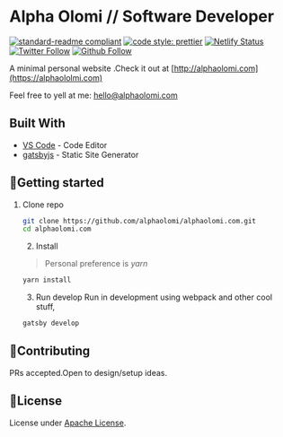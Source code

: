 # Alpha Olomi // Software Developer

[![standard-readme compliant](https://img.shields.io/badge/readme%20style-standard-brightgreen.svg?style=flat-square)](https://github.com/RichardLitt/standard-readme)
[![code style: prettier](https://img.shields.io/badge/code_style-prettier-ff69b4.svg?style=flat-square)](https://github.com/prettier/prettier)
[![Netlify Status](https://api.netlify.com/api/v1/badges/87e910bd-1c88-4148-bd65-837077b263e4/deploy-status)](https://app.netlify.com/sites/alphaolomi/deploys)
[![Twitter Follow](https://img.shields.io/twitter/follow/alphaolomi?color=blue&logo=twitter&style=flat-square)](https://twitter.com/alphaolomi)
[![Github Follow](https://img.shields.io/github/followers/alphaolomi?logo=github&style=flat-square)](https://github.com/alphaolomi)


A minimal personal website .Check it out at [http://alphaolomi.com](https://alphaololmi.com)

Feel free to yell at me: [hello@alphaolomi.com](hello@alphaolomi.com)

## Built With

* [VS Code](https://code.visualstudio.com/) - Code Editor
* [gatsbyjs](https://www.gatsbyjs.org/starters/gatsbyjs/gatsby-starter-default/) - Static Site Generator

## 🚀Getting started

1. Clone repo
    
    ```bash
    git clone https://github.com/alphaolomi/alphaolomi.com.git
    cd alphaolomi.com
    ```
    2. Install
    > Personal preference is *yarn*

    ```bash
    yarn install
    ```


    3. Run develop
    Run in development using webpack and other cool stuff,
    ```bash
    gatsby develop
    ```

## 🤝Contributing

PRs accepted.Open to design/setup ideas.

## 📃License

License under [Apache License](./LICENSE).
